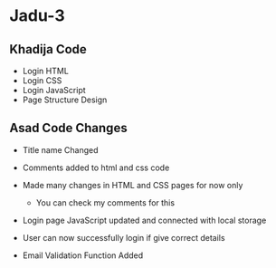 # Jadu-3

## Khadija Code

- Login HTML
- Login CSS
- Login JavaScript
- Page Structure Design

## Asad Code Changes

- Title name Changed
- Comments added to html and css code
- Made many changes in HTML and CSS pages for now only

  - You can check my comments for this

- Login page JavaScript updated and connected with local storage
- User can now successfully login if give correct details
- Email Validation Function Added
